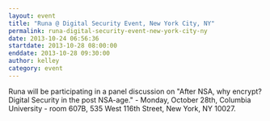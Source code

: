 ```yaml
---
layout: event
title: "Runa @ Digital Security Event, New York City, NY"
permalink: runa-digital-security-event-new-york-city-ny
date: 2013-10-24 06:56:36
startdate: 2013-10-28 08:00:00
enddate: 2013-10-28 09:30:00
author: kelley
category: event
---
```


Runa will be participating in a panel discussion on "After NSA, why encrypt? Digital Security in the post NSA-age." - Monday, October 28th, Columbia University - room 607B, 535 West 116th Street, New York, NY 10027.
